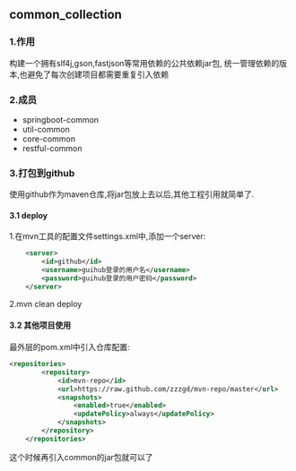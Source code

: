 ## common_collection
### 1.作用
构建一个拥有slf4j,gson,fastjson等常用依赖的公共依赖jar包,
统一管理依赖的版本,也避免了每次创建项目都需要重复引入依赖

### 2.成员
- springboot-common
- util-common
- core-common
- restful-common

### 3.打包到github
使用github作为maven仓库,将jar包放上去以后,其他工程引用就简单了.

#### 3.1 deploy
1.在mvn工具的配置文件settings.xml中,添加一个server:
```xml
    <server>
        <id>github</id>
        <username>guihub登录的用户名</username>
        <password>guihub登录的用户密码</password>
    </server>
```
2.mvn clean deploy


#### 3.2 其他项目使用
最外层的pom.xml中引入仓库配置:
```xml
<repositories>
        <repository>
            <id>mvn-repo</id>
            <url>https://raw.github.com/zzzgd/mvn-repo/master</url>
            <snapshots>
                <enabled>true</enabled>
                <updatePolicy>always</updatePolicy>
            </snapshots>
        </repository>
    </repositories>
```
这个时候再引入common的jar包就可以了